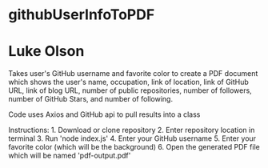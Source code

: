 # githubUserInfoToPDF
# Luke Olson

Takes user's GitHub username and favorite color to create a PDF document which shows
    the user's name,
    occupation, 
    link of location,
    link of GitHub URL,
    link of blog URL,
    number of public repositories,
    number of followers,
    number of GitHub Stars,
    and number of following.

Code uses Axios and GitHub api to pull results into a class

Instructions:
    1. Download or clone repository
    2. Enter repository location in terminal
    3. Run 'node index.js'
    4. Enter your GitHub username
    5. Enter your favorite color (which will be the background)
    6. Open the generated PDF file which will be named 'pdf-output.pdf'